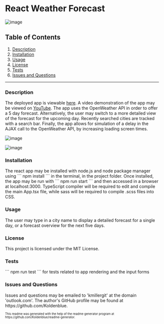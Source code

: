 # React Weather Forecast

![image](https://img.shields.io/badge/license-MIT%20License-green)

## Table of Contents

1. <a href="#description">Description</a>
2. <a href="#installation">Installation</a>
3. <a href="#usage">Usage</a>
4. <a href="#license">License</a>
5. <a href="#test">Tests</a>
6. <a href="#questions">Issues and Questions</a>
<hr><h3 id='description'>Description</h3>
The deployed app is viewable <a href='https://kmiller-react-weather.herokuapp.com/'>here</a>. A video demonstration of the app may be viewed on <a href='https://youtu.be/hN__lsQoW4w'>YouTube</a>. The app uses the OpenWeather API in order to offer a 5 day forecast. Alternatively, the user may switch to a more detailed view of the forecast for the upcoming day. Recently searched cities are tracked with a search bar. Finally, the app allows for simulation of a delay in the AJAX call to the OpenWeather API, by increasing loading screen times.

![image](https://user-images.githubusercontent.com/64618290/109105797-78b95e00-76e3-11eb-9435-53720195bccc.png)

![image](https://user-images.githubusercontent.com/64618290/109105931-aacac000-76e3-11eb-9e36-5bf94e433be8.png)

<h3 id='installation'>Installation</h3>
The react app may be installed with node.js and node package manager using 
```
npm install
```
in the terminal, in the project folder. Once installed, the app may be run with 
```
npm run start
```
and then accessed in a browser at localhost:3000. TypeScript compiler will be required to edit and compile the main App.tsx file, while sass will be required to compile .scss files into CSS.

<h3 id='usage'>Usage</h3>
The user may type in a city name to display a detailed forecast for a single day, or a forecast overview for the next five days. 

<h3 id='license'>License</h3>
This project is licensed under the MIT License.

<h3 id='test'>Tests</h3>
```
npm run test
```
for tests related to app rendering and the input forms

<h3 id='questions'>Issues and Questions</h3>
Issues and questions may be emailed to 'kmillergit' at the domain 'outlook.com'. The author's GitHub profile may be found at https://github.com/Koldenblue.<p><sub><sup>This readme was generated with the help of the readme generator program at https://github.com/Koldenblue/readme-generator.</sup></sub></p>
